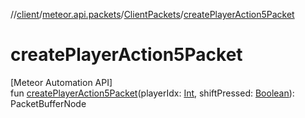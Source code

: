 //[client](../../../index.md)/[meteor.api.packets](../index.md)/[ClientPackets](index.md)/[createPlayerAction5Packet](create-player-action5-packet.md)

# createPlayerAction5Packet

[Meteor Automation API]\
fun [createPlayerAction5Packet](create-player-action5-packet.md)(playerIdx: [Int](https://kotlinlang.org/api/latest/jvm/stdlib/kotlin/-int/index.html), shiftPressed: [Boolean](https://kotlinlang.org/api/latest/jvm/stdlib/kotlin/-boolean/index.html)): PacketBufferNode
